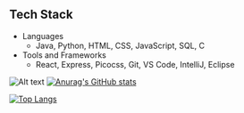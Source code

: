 Tech Stack
---
  - Languages
    - Java, Python, HTML, CSS, JavaScript, SQL, C
  - Tools and Frameworks
    - React, Express, Picocss, Git, VS Code, IntelliJ, Eclipse

![Alt text]([https://example.com/path/to/image.png](https://user-images.githubusercontent.com/25181517/117201156-9a724800-adec-11eb-9a9d-3cd0f67da4bc.png))
[![Anurag's GitHub stats](https://github-readme-stats.vercel.app/api?username=dleonsilva7226)](https://github.com/dleonsilva7226/github-readme-stats)

[![Top Langs](https://github-readme-stats.vercel.app/api/top-langs/?username=dleonsilva7226)](https://github.com/dleonsilva7226/github-readme-stats)




<!---
dleonsilva7226/dleonsilva7226 is a ✨ special ✨ repository because its `README.md` (this file) appears on your GitHub profile.
You can click the Preview link to take a look at your changes.
--->
